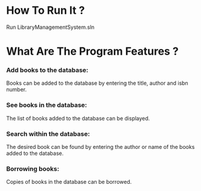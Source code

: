 <h1>How To Run It ?</h1>
<p>Run LibraryManagementSystem.sln</p>
<h1>What Are The Program Features ?</h1>
<h3>Add books to the database: </h3>
<p>Books can be added to the database by entering the title, author and isbn number.</p>
<h3>See books in the database: </h3>
<p>The list of books added to the database can be displayed.</p>
<h3>Search within the database: </h3>
<p>The desired book can be found by entering the author or name of the books added to the database.</p>
<h3>Borrowing books: </h3>
<p>Copies of books in the database can be borrowed.</p>
